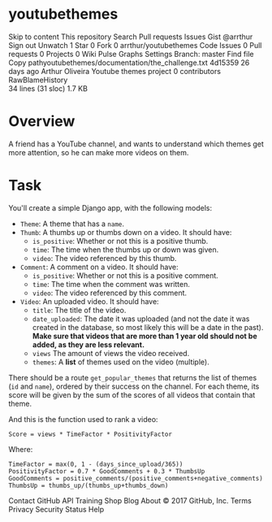 # youtubethemes

Skip to content
This repository
Search
Pull requests
Issues
Gist
 @arrthur
 Sign out
 Unwatch 1
  Star 0
  Fork 0 arrthur/youtubethemes
 Code  Issues 0  Pull requests 0  Projects 0  Wiki  Pulse  Graphs  Settings
Branch: master Find file Copy pathyoutubethemes/documentation/the_challenge.txt
4d15359  26 days ago
 Arthur Oliveira Youtube themes project
0 contributors
RawBlameHistory     
34 lines (31 sloc)  1.7 KB
# Overview
A friend has a YouTube channel, and wants to understand which themes get more attention, so he can make more videos on them.

# Task
You'll create a simple Django app, with the following models:
- `Theme`: A theme that has a `name`.
- `Thumb`: A thumbs up or thumbs down on a video. It should have:
    - `is_positive`: Whether or not this is a positive thumb.
    - `time`: The time when the thumbs up or down was given.
    - `video`: The video referenced by this thumb.
- `Comment`: A comment on a video. It should have:
    - `is_positive`: Whether or not this is a positive comment.
    - `time`: The time when the comment was written.
    - `video`: The video referenced by this comment.
- `Video`: An uploaded video. It should have:
    - `title`: The title of the video.
    - `date_uploaded`: The date it was uploaded (and not the date it was created in the database, so most likely this will be a date in the past). **Make sure that videos that are more than 1 year old should not be added, as they are less relevant.**
    - `views` The amount of views the video received.
    - `themes`: A **list** of themes used on the video (multiple).

There should be a route `get_popular_themes` that returns the list of themes (`id` and `name`), ordered by their success on the channel.
For each theme, its score will be given by the sum of the scores of all videos that contain that theme.

And this is the function used to rank a video:
```
Score = views * TimeFactor * PositivityFactor
```
Where:
```
TimeFactor = max(0, 1 - (days_since_upload/365))
PositivityFactor = 0.7 * GoodComments + 0.3 * ThumbsUp
GoodComments = positive_comments/(positive_comments+negative_comments)
ThumbsUp = thumbs_up/(thumbs_up+thumbs_down)
```
Contact GitHub API Training Shop Blog About
© 2017 GitHub, Inc. Terms Privacy Security Status Help
